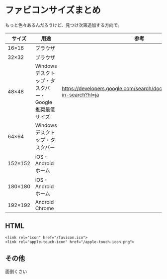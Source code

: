 # ファビコンサイズまとめ

もっと色々あるんだろうけど、見つけ次第追加する方向で。

| サイズ | 用途 | 参考 |
|--------|------|------|
| 16×16   | ブラウザ | |
| 32×32   | ブラウザ | |
| 48×48   | Windows デスクトップ・タスクバー・Google推奨最低サイズ | https://developers.google.com/search/docs/appearance/favicon-in-search?hl=ja |
| 64×64   | Windows デスクトップ・タスクバー | |
| 152×152 | iOS・Androidホーム | |
| 180×180 | iOS・Androidホーム | |
| 192×192 | Android Chrome | |

## HTML

```
<link rel="icon" href="/favicon.ico">
<link rel="apple-touch-icon" href="/apple-touch-icon.png">
```

## その他

面倒くさい

